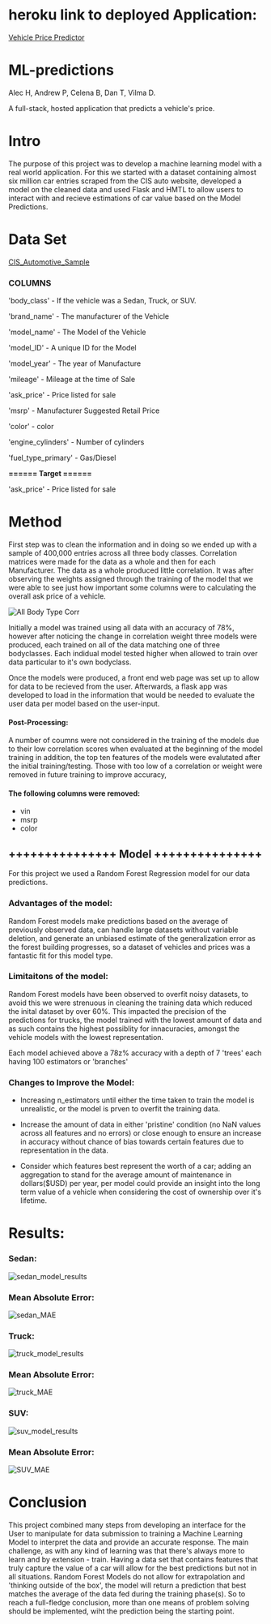 # heroku link to deployed Application:
[Vehicle Price Predictor](https://vehicle-price-estimator-p4.herokuapp.com/)



# ML-predictions
Alec H, Andrew P, Celena B, Dan T, Vilma D.

A full-stack, hosted application that predicts a vehicle's price.


# Intro

The purpose of this project was to develop a machine learning model with a real world application. For this we started with a dataset containing almost six million car entries scraped from the CIS auto website, developed a model on the cleaned data and used Flask and HMTL to allow users to interact with and recieve estimations of car value based on the Model Predictions.


# Data Set 

[CIS_Automotive_Sample](https://www.kaggle.com/cisautomotiveapi/large-car-dataset)


### COLUMNS

'body_class' - If the vehicle was a Sedan, Truck, or SUV.

'brand_name' - The manufacturer of the Vehicle

'model_name' - The Model of the Vehicle

'model_ID' - A unique ID for the Model

'model_year' - The year of Manufacture

'mileage' - Mileage at the time of Sale

'ask_price' - Price listed for sale

'msrp' - Manufacturer Suggested Retail Price

'color' - color

'engine_cylinders' - Number of cylinders

'fuel_type_primary' - Gas/Diesel

**====== Target ======**

'ask_price' - Price listed for sale

# Method

First step was to clean the information and in doing so we ended up with a sample of 400,000 entries across all three body classes.
Correlation matrices were made for the data as a whole and then for each Manufacturer. The data as a whole produced little correlation. It was after observing the weights assigned through the training of the model that we were able to see just how important some columns were to calculating the overall ask price of a vehicle.

![All Body Type Corr](visualizations/full_data_correlation.png)

Initially a model was trained using all data with an accuracy of 78%, however after noticing the change in correlation weight three models were produced, each trained on all of the data matching one of three bodyclasses. Each indidual model tested higher when allowed to train over data particular to it's own bodyclass.

Once the models were produced, a front end web page was set up to allow for data to be recieved from the user. Afterwards, a flask app was developed to load in the information that would be needed to evaluate the user data per model based on the user-input. 



#### Post-Processing:

A number of coumns were not considered in the training of the models due to their low correlation scores when evaluated at the beginning of the model training in addition, the top ten features of the models were evalutated after the initial training/testing. Those with too low of a correlation or weight were removed in future training to improve accuracy,
#### The following columns were removed:
- vin
- msrp
- color



## +++++++++++++++ Model +++++++++++++++

For this project we used a Random Forest Regression model for our data predictions.

### Advantages of the model:

Random Forest models make predictions based on the average of previously observed data, can handle large datasets without variable deletion, and generate an unbiased estimate of the generalization error as the forest building progresses, so a dataset of vehicles and prices was a fantastic fit for this model type.

### Limitaitons of the model:

Random Forest models have been observed to overfit noisy datasets, to avoid this we were strenuous in cleaning the training data which reduced the inital dataset by over 60%. This impacted the precision of the predictions for trucks, the model trained with the lowest amount of data and as such contains the highest possiblity for innacuracies, amongst the vehicle models with the lowest representation.

Each model achieved above a 78z% accuracy with a depth of 7 'trees' each having 100 estimators or 'branches'

### Changes to Improve the Model:

- Increasing n_estimators until either the time taken to train the model is unrealistic, or the model is prven to overfit the training data.

- Increase the amount of data in either 'pristine' condition (no NaN values across all features and no errors) or close enough to ensure an increase in accuracy without chance of bias towards certain features due to representation in the data.

- Consider which features best represent the worth of a car; adding an aggregation to stand for the average amount of maintenance in dollars($USD) per year, per model could provide an insight into the long term value of a vehicle when considering the cost of ownership over it's lifetime.

# Results:
### Sedan:
 ![ sedan_model_results](/visualizations/model_results/sedan_model_results.png)
 ### Mean Absolute Error:
 ![ sedan_MAE](/visualizations/mean_absolute_error/sedan_MAE.png)


### Truck:
 ![ truck_model_results](/visualizations/model_results/truck_model_results.png)
 ### Mean Absolute Error:

 ![ truck_MAE](/visualizations/mean_absolute_error/truck_MAE.png)


### SUV:
 ![ suv_model_results](/visualizations/model_results/suv_model_results.png)
 ### Mean Absolute Error:

 ![ SUV_MAE](/visualizations/mean_absolute_error/SUV_MAE.png)




# Conclusion

This project combined many steps from developing an interface for the User to manipulate for data submission to training a Machine Learning Model to interpret the data and provide an accurate response. The main challenge, as with any kind of learning was that there's always more to learn and by extension - train. Having a data set that contains features that truly capture the value of a car will allow for the best predictions but not in all situations. Random Forest Models do not allow for extrapolation and 'thinking outside of the box', the model will return a prediction that best matches the average of the data fed during the training phase(s).
So to reach a full-fledge conclusion, more than one means of problem solving should be implemented, wiht the prediction being the starting point.



